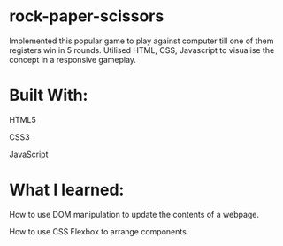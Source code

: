 # rock-paper-scissors
Implemented this popular game to play against computer till one of them registers win in 5 rounds.
Utilised HTML, CSS, Javascript to visualise the concept in a responsive gameplay.

# Built With:
HTML5

CSS3

JavaScript 

# What I learned:

How to use DOM manipulation to update the contents of a webpage.

How to use CSS Flexbox to arrange components.
